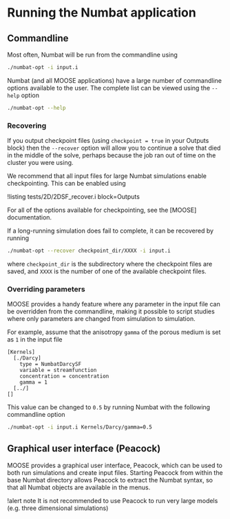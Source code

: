 # Running the Numbat application

## Commandline

Most often, Numbat will be run from the commandline using

```bash
./numbat-opt -i input.i
```

Numbat (and all MOOSE applications) have a large number of commandline options available to
the user. The complete list can be viewed using the `--help` option

```bash
./numbat-opt --help
```

### Recovering

If you output checkpoint files (using `checkpoint = true` in your Outputs block) then the `--recover` option will allow you to continue a solve that died in the middle of the solve, perhaps because the job ran out of time on the cluster you were using.

We recommend that all input files for large Numbat simulations enable checkpointing. This can be
enabled using

!listing tests/2D/2DSF_recover.i block=Outputs

For all of the options available for checkpointing, see the [MOOSE] documentation.

If a long-running simulation does fail to complete, it can be recovered by running

```bash
./numbat-opt --recover checkpoint_dir/XXXX -i input.i
```

where `checkpoint_dir` is the subdirectory where the checkpoint files are saved, and `XXXX` is the number of one of the available checkpoint files.

### Overriding parameters

MOOSE provides a handy feature where any parameter in the input file can be overridden from
the commandline, making it possible to script studies where only parameters are changed from
simulation to simulation.

For example, assume that the anisotropy `gamma` of the porous medium is set as `1` in the input file

```text
[Kernels]
  [./Darcy]
    type = NumbatDarcySF
    variable = streamfunction
    concentration = concentration
    gamma = 1
  [../]
[]
```

This value can be changed to `0.5` by running Numbat with the following commandline option

```bash
./numbat-opt -i input.i Kernels/Darcy/gamma=0.5
```

## Graphical user interface (Peacock)

MOOSE provides a graphical user interface, Peacock, which can be used to both run simulations and create input files. Starting Peacock from within the base Numbat directory allows
Peacock to extract the Numbat syntax, so that all Numbat objects are available in the
menus.

!alert note
It is not recommended to use Peacock to run very large models (e.g. three dimensional simulations)
